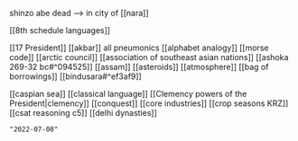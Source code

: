 shinzo abe dead --> in city of [[nara]]


[[8th schedule languages]]

[[17 President]]
[[akbar]] all pneumonics
[[alphabet analogy]]
[[morse code]]
[[arctic council]]
[[association of southeast asian nations]]
[[ashoka 269-32 bc#^094525]]
[[assam]]
[[asteroids]]
[[atmosphere]]
[[bag of borrowings]]
[[bindusara#^ef3af9]]

[[caspian sea]]
[[classical language]]
[[Clemency powers of the President|clemency]]
[[conquest]]
[[core industries]]
[[crop seasons KRZ]]
[[csat reasoning c5]]
[[delhi dynasties]]

```query 2021-11-30 19:16
"2022-07-08"
```